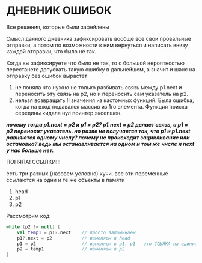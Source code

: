 # ДНЕВНИК ОШИБОК
Все решения, которые были зафейлены

Смысл данного дневника зафиксировать вообще все свои провальные отправки, а потом по возможности к ним вернуться и написать внизу каждой отправки, что было не так.

Когда вы зафиксируете что было не так, то с большой вероятностью перестанете допускать такую ошибку в дальнейшем, а значит и шанс на отправку без ошибок вырастет

1. не поняла что нужно не только разбивать связь между p1.next и переносить эту связь на p2, но и переносить сам указатель на p2.
2. нельзя возвращать !! значения из кастомных функций. Была ошибка, когда на вход подавался массив из 1го элемента. Функция поиска середины кидала нул поинтер эксепшен.

___почему тогда p1.next = p2 и  p1 = p2?
p1.next = p2 делает связь, а p1 = p2 переносит указатель. но разве не получается так, что p1 и p1.next равняются одному числу? почему не происходит зацикливание или остановка? ведь мы останавливается на одном и том же числе и next у нас больше нет.___

ПОНЯЛА! ССЫЛКИ!!!

есть три разных (назовем условно) кучи. все эти переменные ссылаются на одни и те же объекты в памяти
1. head
2. p1
3. p2

Рассмотрим код:
```kotlin
while (p2 != null) {
    val temp1 = p1?.next    // просто запоминаем
    p1?.next = p2           // изменяем в head
    p1 = p2                 // изменяем в p1. p1 - это ССЫЛКА на единицу
    p2 = temp1              // изменяем в p2
}
```
 